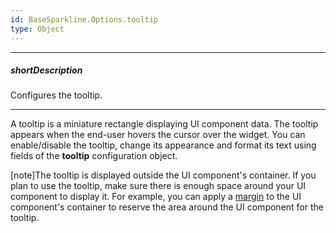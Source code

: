 ```yaml
---
id: BaseSparkline.Options.tooltip
type: Object
---
```

---
##### shortDescription
Configures the tooltip.

---
A tooltip is a miniature rectangle displaying UI component data. The tooltip appears when the end-user hovers the cursor over the widget. You can enable/disable the tooltip, change its appearance and format its text using fields of the **tooltip** configuration object.

[note]The tooltip is displayed outside the UI component's container. If you plan to use the tooltip, make sure there is enough space around your UI component to display it. For example, you can apply a <a href="http://www.w3schools.com/css/css_margin.asp" target="_blank">margin</a> to the UI component's container to reserve the area around the UI component for the tooltip.